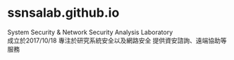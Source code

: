 # ssnsalab.github.io
System Security & Network Security Analysis Laboratory</br>
成立於2017/10/18
專注於研究系統安全以及網路安全
提供資安諮詢、遠端協助等服務
